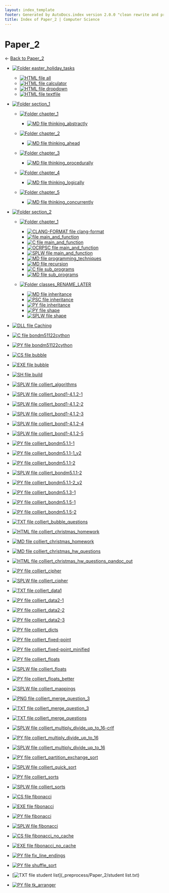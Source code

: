 ```yaml
---
layout: index_template
footer: Generated by AutoDocs.index version 2.0.0 "clean rewrite and preprocessing" ⓒ Starwort, 2020
title: Index of Paper_2 | Computer Science
---
```


# Paper_2

← [Back to Paper_2](..)

- [![Folder](https://starwort.github.io/computer-science/icon-folder.png) easter_holiday_tasks](_preprocess/Paper_2/easter_holiday_tasks)
  - [![HTML file](https://img.icons8.com/windows/512/4a90e2/regular-document.png) all](_preprocess/Paper_2/easter_holiday_tasks/all.html)
  - [![HTML file](https://img.icons8.com/windows/512/4a90e2/regular-document.png) calculator](_preprocess/Paper_2/easter_holiday_tasks/calculator.html)
  - [![HTML file](https://img.icons8.com/windows/512/4a90e2/regular-document.png) dropdown](_preprocess/Paper_2/easter_holiday_tasks/dropdown.html)
  - [![HTML file](https://img.icons8.com/windows/512/4a90e2/regular-document.png) textfile](_preprocess/Paper_2/easter_holiday_tasks/textfile.html)

- [![Folder](https://starwort.github.io/computer-science/icon-folder.png) section_1](_preprocess/Paper_2/section_1)
  - [![Folder](https://starwort.github.io/computer-science/icon-folder.png) chapter_1](_preprocess/Paper_2/section_1/chapter_1)
      - [![MD file](https://img.icons8.com/windows/512/4a90e2/regular-document.png) thinking_abstractly](_preprocess/Paper_2/section_1/chapter_1/thinking_abstractly.md)

  - [![Folder](https://starwort.github.io/computer-science/icon-folder.png) chapter_2](_preprocess/Paper_2/section_1/chapter_2)
      - [![MD file](https://img.icons8.com/windows/512/4a90e2/regular-document.png) thinking_ahead](_preprocess/Paper_2/section_1/chapter_2/thinking_ahead.md)

  - [![Folder](https://starwort.github.io/computer-science/icon-folder.png) chapter_3](_preprocess/Paper_2/section_1/chapter_3)
      - [![MD file](https://img.icons8.com/windows/512/4a90e2/regular-document.png) thinking_procedurally](_preprocess/Paper_2/section_1/chapter_3/thinking_procedurally.md)

  - [![Folder](https://starwort.github.io/computer-science/icon-folder.png) chapter_4](_preprocess/Paper_2/section_1/chapter_4)
      - [![MD file](https://img.icons8.com/windows/512/4a90e2/regular-document.png) thinking_logically](_preprocess/Paper_2/section_1/chapter_4/thinking_logically.md)

  - [![Folder](https://starwort.github.io/computer-science/icon-folder.png) chapter_5](_preprocess/Paper_2/section_1/chapter_5)
      - [![MD file](https://img.icons8.com/windows/512/4a90e2/regular-document.png) thinking_concurrently](_preprocess/Paper_2/section_1/chapter_5/thinking_concurrently.md)


- [![Folder](https://starwort.github.io/computer-science/icon-folder.png) section_2](_preprocess/Paper_2/section_2)
  - [![Folder](https://starwort.github.io/computer-science/icon-folder.png) chapter_1](_preprocess/Paper_2/section_2/chapter_1)
      - [![CLANG-FORMAT file](https://img.icons8.com/windows/512/4a90e2/file-configuration.png) clang-format](_preprocess/Paper_2/section_2/chapter_1/.clang-format)
      - [![ file](https://img.icons8.com/windows/512/4a90e2/binary-file.png) main_and_function](_preprocess/Paper_2/section_2/chapter_1/main_and_function)
      - [![C file](https://img.icons8.com/windows/512/4a90e2/c.png) main_and_function](_preprocess/Paper_2/section_2/chapter_1/main_and_function.c)
      - [![OCRPSC file](https://img.icons8.com/windows/512/4a90e2/code-file.png) main_and_function](_preprocess/Paper_2/section_2/chapter_1/main_and_function.ocrpsc)
      - [![SPLW file](https://starwort.github.io/computer-science/icon-splw.png) main_and_function](_preprocess/Paper_2/section_2/chapter_1/main_and_function.splw)
      - [![MD file](https://img.icons8.com/windows/512/4a90e2/regular-document.png) programming_techniques](_preprocess/Paper_2/section_2/chapter_1/programming_techniques.md)
      - [![MD file](https://img.icons8.com/windows/512/4a90e2/regular-document.png) recursion](_preprocess/Paper_2/section_2/chapter_1/recursion.md)
      - [![C file](https://img.icons8.com/windows/512/4a90e2/c.png) sub_programs](_preprocess/Paper_2/section_2/chapter_1/sub_programs.c)
      - [![MD file](https://img.icons8.com/windows/512/4a90e2/regular-document.png) sub_programs](_preprocess/Paper_2/section_2/chapter_1/sub_programs.md)

  - [![Folder](https://starwort.github.io/computer-science/icon-folder.png) classes_RENAME_LATER](_preprocess/Paper_2/section_2/classes_RENAME_LATER)
      - [![MD file](https://img.icons8.com/windows/512/4a90e2/regular-document.png) inheritance](_preprocess/Paper_2/section_2/classes_RENAME_LATER/inheritance.md)
      - [![PSC file](https://img.icons8.com/windows/512/4a90e2/code-file.png) inheritance](_preprocess/Paper_2/section_2/classes_RENAME_LATER/inheritance.psc)
      - [![PY file](https://img.icons8.com/windows/512/4a90e2/py.png) inheritance](_preprocess/Paper_2/section_2/classes_RENAME_LATER/inheritance.py)
      - [![PY file](https://img.icons8.com/windows/512/4a90e2/py.png) shape](_preprocess/Paper_2/section_2/classes_RENAME_LATER/shape.py)
      - [![SPLW file](https://starwort.github.io/computer-science/icon-splw.png) shape](_preprocess/Paper_2/section_2/classes_RENAME_LATER/shape.splw)


- [![DLL file](https://img.icons8.com/windows/512/4a90e2/dll.png) Caching](_preprocess/Paper_2/Caching.dll)
- [![C file](https://img.icons8.com/windows/512/4a90e2/c.png) bondm51122cython](_preprocess/Paper_2/bondm51122cython.c)
- [![PY file](https://img.icons8.com/windows/512/4a90e2/py.png) bondm51122cython](_preprocess/Paper_2/bondm51122cython.py)
- [![CS file](https://img.icons8.com/windows/512/4a90e2/cs.png) bubble](_preprocess/Paper_2/bubble.cs)
- [![EXE file](https://img.icons8.com/windows/512/4a90e2/exe.png) bubble](_preprocess/Paper_2/bubble.exe)
- [![SH file](https://img.icons8.com/windows/512/4a90e2/important-file.png) build](_preprocess/Paper_2/build.sh)
- [![SPLW file](https://starwort.github.io/computer-science/icon-splw.png) colliert_algorithms](_preprocess/Paper_2/colliert_algorithms.splw)
- [![SPLW file](https://starwort.github.io/computer-science/icon-splw.png) colliert_bond1-4.1.2-1](_preprocess/Paper_2/colliert_bond1-4.1.2-1.splw)
- [![SPLW file](https://starwort.github.io/computer-science/icon-splw.png) colliert_bond1-4.1.2-2](_preprocess/Paper_2/colliert_bond1-4.1.2-2.splw)
- [![SPLW file](https://starwort.github.io/computer-science/icon-splw.png) colliert_bond1-4.1.2-3](_preprocess/Paper_2/colliert_bond1-4.1.2-3.splw)
- [![SPLW file](https://starwort.github.io/computer-science/icon-splw.png) colliert_bond1-4.1.2-4](_preprocess/Paper_2/colliert_bond1-4.1.2-4.splw)
- [![SPLW file](https://starwort.github.io/computer-science/icon-splw.png) colliert_bond1-4.1.2-5](_preprocess/Paper_2/colliert_bond1-4.1.2-5.splw)
- [![PY file](https://img.icons8.com/windows/512/4a90e2/py.png) colliert_bondm5.1.1-1](_preprocess/Paper_2/colliert_bondm5.1.1-1.py)
- [![PY file](https://img.icons8.com/windows/512/4a90e2/py.png) colliert_bondm5.1.1-1_v2](_preprocess/Paper_2/colliert_bondm5.1.1-1_v2.py)
- [![PY file](https://img.icons8.com/windows/512/4a90e2/py.png) colliert_bondm5.1.1-2](_preprocess/Paper_2/colliert_bondm5.1.1-2.py)
- [![SPLW file](https://starwort.github.io/computer-science/icon-splw.png) colliert_bondm5.1.1-2](_preprocess/Paper_2/colliert_bondm5.1.1-2.splw)
- [![PY file](https://img.icons8.com/windows/512/4a90e2/py.png) colliert_bondm5.1.1-2_v2](_preprocess/Paper_2/colliert_bondm5.1.1-2_v2.py)
- [![PY file](https://img.icons8.com/windows/512/4a90e2/py.png) colliert_bondm5.1.3-1](_preprocess/Paper_2/colliert_bondm5.1.3-1.py)
- [![PY file](https://img.icons8.com/windows/512/4a90e2/py.png) colliert_bondm5.1.5-1](_preprocess/Paper_2/colliert_bondm5.1.5-1.py)
- [![PY file](https://img.icons8.com/windows/512/4a90e2/py.png) colliert_bondm5.1.5-2](_preprocess/Paper_2/colliert_bondm5.1.5-2.py)
- [![TXT file](https://img.icons8.com/windows/512/4a90e2/document.png) colliert_bubble_questions](_preprocess/Paper_2/colliert_bubble_questions.txt)
- [![HTML file](https://img.icons8.com/windows/512/4a90e2/regular-document.png) colliert_christmas_homework](_preprocess/Paper_2/colliert_christmas_homework.html)
- [![MD file](https://img.icons8.com/windows/512/4a90e2/regular-document.png) colliert_christmas_homework](_preprocess/Paper_2/colliert_christmas_homework.md)
- [![MD file](https://img.icons8.com/windows/512/4a90e2/regular-document.png) colliert_christmas_hw_questions](_preprocess/Paper_2/colliert_christmas_hw_questions.md)
- [![HTML file](https://img.icons8.com/windows/512/4a90e2/regular-document.png) colliert_christmas_hw_questions_pandoc_out](_preprocess/Paper_2/colliert_christmas_hw_questions_pandoc_out.html)
- [![PY file](https://img.icons8.com/windows/512/4a90e2/py.png) colliert_cipher](_preprocess/Paper_2/colliert_cipher.py)
- [![SPLW file](https://starwort.github.io/computer-science/icon-splw.png) colliert_cipher](_preprocess/Paper_2/colliert_cipher.splw)
- [![TXT file](https://img.icons8.com/windows/512/4a90e2/document.png) colliert_data1](_preprocess/Paper_2/colliert_data1.txt)
- [![PY file](https://img.icons8.com/windows/512/4a90e2/py.png) colliert_data2-1](_preprocess/Paper_2/colliert_data2-1.py)
- [![PY file](https://img.icons8.com/windows/512/4a90e2/py.png) colliert_data2-2](_preprocess/Paper_2/colliert_data2-2.py)
- [![PY file](https://img.icons8.com/windows/512/4a90e2/py.png) colliert_data2-3](_preprocess/Paper_2/colliert_data2-3.py)
- [![PY file](https://img.icons8.com/windows/512/4a90e2/py.png) colliert_dicts](_preprocess/Paper_2/colliert_dicts.py)
- [![PY file](https://img.icons8.com/windows/512/4a90e2/py.png) colliert_fixed-point](_preprocess/Paper_2/colliert_fixed-point.py)
- [![PY file](https://img.icons8.com/windows/512/4a90e2/py.png) colliert_fixed-point_minified](_preprocess/Paper_2/colliert_fixed-point_minified.py)
- [![PY file](https://img.icons8.com/windows/512/4a90e2/py.png) colliert_floats](_preprocess/Paper_2/colliert_floats.py)
- [![SPLW file](https://starwort.github.io/computer-science/icon-splw.png) colliert_floats](_preprocess/Paper_2/colliert_floats.splw)
- [![PY file](https://img.icons8.com/windows/512/4a90e2/py.png) colliert_floats_better](_preprocess/Paper_2/colliert_floats_better.py)
- [![SPLW file](https://starwort.github.io/computer-science/icon-splw.png) colliert_mappings](_preprocess/Paper_2/colliert_mappings.splw)
- [![PNG file](https://img.icons8.com/windows/512/4a90e2/image-document.png) colliert_merge_question_3](_preprocess/Paper_2/colliert_merge_question_3.png)
- [![TXT file](https://img.icons8.com/windows/512/4a90e2/document.png) colliert_merge_question_3](_preprocess/Paper_2/colliert_merge_question_3.txt)
- [![TXT file](https://img.icons8.com/windows/512/4a90e2/document.png) colliert_merge_questions](_preprocess/Paper_2/colliert_merge_questions.txt)
- [![SPLW file](https://starwort.github.io/computer-science/icon-splw.png) colliert_multiply_divide_up_to_16-crlf](_preprocess/Paper_2/colliert_multiply_divide_up_to_16-crlf.splw)
- [![PY file](https://img.icons8.com/windows/512/4a90e2/py.png) colliert_multiply_divide_up_to_16](_preprocess/Paper_2/colliert_multiply_divide_up_to_16.py)
- [![SPLW file](https://starwort.github.io/computer-science/icon-splw.png) colliert_multiply_divide_up_to_16](_preprocess/Paper_2/colliert_multiply_divide_up_to_16.splw)
- [![PY file](https://img.icons8.com/windows/512/4a90e2/py.png) colliert_partition_exchange_sort](_preprocess/Paper_2/colliert_partition_exchange_sort.py)
- [![SPLW file](https://starwort.github.io/computer-science/icon-splw.png) colliert_quick_sort](_preprocess/Paper_2/colliert_quick_sort.splw)
- [![PY file](https://img.icons8.com/windows/512/4a90e2/py.png) colliert_sorts](_preprocess/Paper_2/colliert_sorts.py)
- [![SPLW file](https://starwort.github.io/computer-science/icon-splw.png) colliert_sorts](_preprocess/Paper_2/colliert_sorts.splw)
- [![CS file](https://img.icons8.com/windows/512/4a90e2/cs.png) fibonacci](_preprocess/Paper_2/fibonacci.cs)
- [![EXE file](https://img.icons8.com/windows/512/4a90e2/exe.png) fibonacci](_preprocess/Paper_2/fibonacci.exe)
- [![PY file](https://img.icons8.com/windows/512/4a90e2/py.png) fibonacci](_preprocess/Paper_2/fibonacci.py)
- [![SPLW file](https://starwort.github.io/computer-science/icon-splw.png) fibonacci](_preprocess/Paper_2/fibonacci.splw)
- [![CS file](https://img.icons8.com/windows/512/4a90e2/cs.png) fibonacci_no_cache](_preprocess/Paper_2/fibonacci_no_cache.cs)
- [![EXE file](https://img.icons8.com/windows/512/4a90e2/exe.png) fibonacci_no_cache](_preprocess/Paper_2/fibonacci_no_cache.exe)
- [![PY file](https://img.icons8.com/windows/512/4a90e2/py.png) fix_line_endings](_preprocess/Paper_2/fix_line_endings.py)
- [![PY file](https://img.icons8.com/windows/512/4a90e2/py.png) shuffle_sort](_preprocess/Paper_2/shuffle_sort.py)
- [![TXT file](https://img.icons8.com/windows/512/4a90e2/document.png) student list](_preprocess/Paper_2/student list.txt)
- [![PY file](https://img.icons8.com/windows/512/4a90e2/py.png) tk_arranger](_preprocess/Paper_2/tk_arranger.py)
